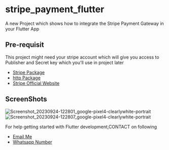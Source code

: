 # stripe_payment_flutter

A new Project which shows how to integrate the Stripe Payment Gateway in your Flutter App


## Pre-requisit

This project might need your stripe account which will give you access to Publisher and Secret key which you'll use in project later


- [Stripe Package](https://pub.dev/packages/flutter_stripe)
- [http Package](https://pub.dev/packages/http)
- [Stripe Official Website](https://stripe.com/)

## ScreenShots
![Screenshot_20230924-122801_google-pixel4-clearlywhite-portrait](https://github.com/HamzaaJavaid/stripe_payment_flutter/assets/115164085/bb7ce772-5b14-443a-b9f3-787c12737278)
![Screenshot_20230924-122807_google-pixel4-clearlywhite-portrait](https://github.com/HamzaaJavaid/stripe_payment_flutter/assets/115164085/6b589578-2990-4c83-8970-a125a425e7ed)




For help getting started with Flutter development,CONTACT on following
- [Email Me](humjavaid@gmail.com)
- [Whatsapp Number]( https://wa.me/03431294211)

